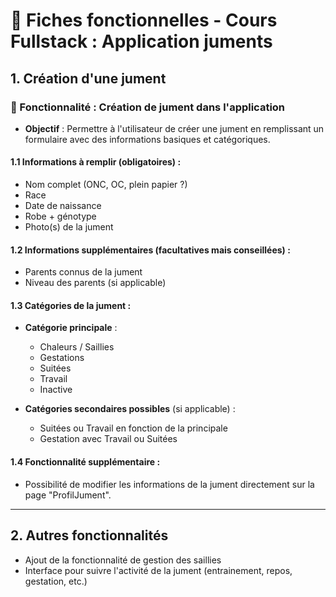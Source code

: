 # 📝 Fiches fonctionnelles - Cours Fullstack : Application juments

## 1. Création d'une jument

### 🐴 Fonctionnalité : Création de jument dans l'application

- **Objectif** : Permettre à l'utilisateur de créer une jument en remplissant un formulaire avec des informations basiques et catégoriques.
  
#### 1.1 Informations à remplir (obligatoires) :
- Nom complet (ONC, OC, plein papier ?)
- Race
- Date de naissance
- Robe + génotype
- Photo(s) de la jument

#### 1.2 Informations supplémentaires (facultatives mais conseillées) :
- Parents connus de la jument
- Niveau des parents (si applicable)

#### 1.3 Catégories de la jument :
- **Catégorie principale** :
  - Chaleurs / Saillies
  - Gestations
  - Suitées
  - Travail
  - Inactive
  
- **Catégories secondaires possibles** (si applicable) :
  - Suitées ou Travail en fonction de la principale
  - Gestation avec Travail ou Suitées
  
#### 1.4 Fonctionnalité supplémentaire :
- Possibilité de modifier les informations de la jument directement sur la page "ProfilJument".

---

## 2. Autres fonctionnalités

- Ajout de la fonctionnalité de gestion des saillies
- Interface pour suivre l'activité de la jument (entrainement, repos, gestation, etc.)